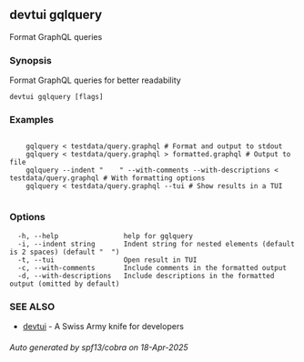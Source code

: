 ## devtui gqlquery

Format GraphQL queries

### Synopsis

Format GraphQL queries for better readability

```
devtui gqlquery [flags]
```

### Examples

```

	gqlquery < testdata/query.graphql # Format and output to stdout
 	gqlquery < testdata/query.graphql > formatted.graphql # Output to file
	gqlquery --indent "    " --with-comments --with-descriptions < testdata/query.graphql # With formatting options
	gqlquery < testdata/query.graphql --tui # Show results in a TUI
	
```

### Options

```
  -h, --help                help for gqlquery
  -i, --indent string       Indent string for nested elements (default is 2 spaces) (default "  ")
  -t, --tui                 Open result in TUI
  -c, --with-comments       Include comments in the formatted output
  -d, --with-descriptions   Include descriptions in the formatted output (omitted by default)
```

### SEE ALSO

* [devtui](devtui.md)	 - A Swiss Army knife for developers

###### Auto generated by spf13/cobra on 18-Apr-2025
